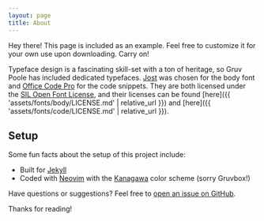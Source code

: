```yaml
---
layout: page
title: About
---
```


<p class="message">
  Hey there! This page is included as an example. Feel free to customize it for your own use upon downloading. Carry on!
</p>

Typeface design is a fascinating skill-set with a ton of heritage, so Gruv Poole has included dedicated typefaces. [Jost](https://indestructibletype.com/Jost.html) was chosen for the body font and [Office Code Pro](https://github.com/nathco/Office-Code-Pro) for the code snippets.
They are both licensed under the [SIL Open Font License](https://openfontlicense.org/), and their licenses can be found [here]({{ 'assets/fonts/body/LICENSE.md' | relative_url }}) and [here]({{ 'assets/fonts/code/LICENSE.md' | relative_url }}).

## Setup

Some fun facts about the setup of this project include:

- Built for [Jekyll](https://jekyllrb.com)
- Coded with [Neovim](https://neovim.io/) with the [Kanagawa](https://github.com/rebelot/kanagawa.nvim) color scheme (sorry Gruvbox!)

Have questions or suggestions? Feel free to [open an issue on GitHub](https://github.com/jamogriff/gruv-poole/issues/new).

Thanks for reading!
